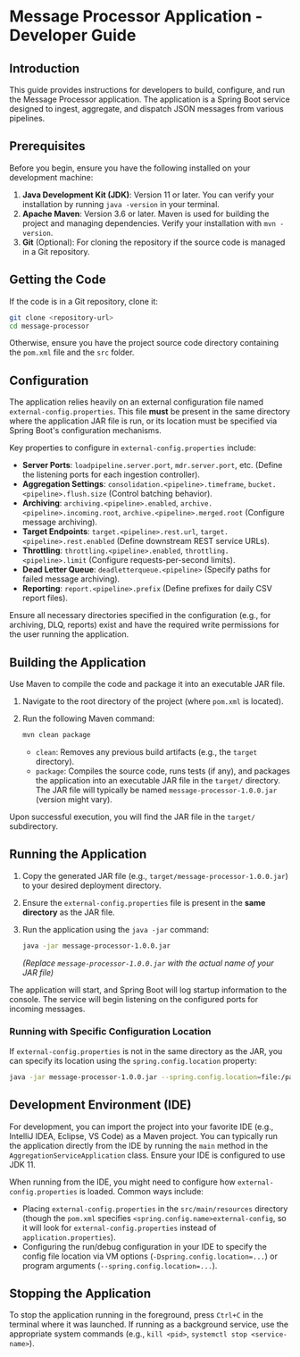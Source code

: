 # Message Processor Application - Developer Guide

## Introduction

This guide provides instructions for developers to build, configure, and run the Message Processor application. The application is a Spring Boot service designed to ingest, aggregate, and dispatch JSON messages from various pipelines.

## Prerequisites

Before you begin, ensure you have the following installed on your development machine:

1.  **Java Development Kit (JDK)**: Version 11 or later. You can verify your installation by running `java -version` in your terminal.
2.  **Apache Maven**: Version 3.6 or later. Maven is used for building the project and managing dependencies. Verify your installation with `mvn -version`.
3.  **Git** (Optional): For cloning the repository if the source code is managed in a Git repository.

## Getting the Code

If the code is in a Git repository, clone it:

```bash
git clone <repository-url>
cd message-processor
```

Otherwise, ensure you have the project source code directory containing the `pom.xml` file and the `src` folder.

## Configuration

The application relies heavily on an external configuration file named `external-config.properties`. This file **must** be present in the same directory where the application JAR file is run, or its location must be specified via Spring Boot's configuration mechanisms.

Key properties to configure in `external-config.properties` include:

*   **Server Ports**: `loadpipeline.server.port`, `mdr.server.port`, etc. (Define the listening ports for each ingestion controller).
*   **Aggregation Settings**: `consolidation.<pipeline>.timeframe`, `bucket.<pipeline>.flush.size` (Control batching behavior).
*   **Archiving**: `archiving.<pipeline>.enabled`, `archive.<pipeline>.incoming.root`, `archive.<pipeline>.merged.root` (Configure message archiving).
*   **Target Endpoints**: `target.<pipeline>.rest.url`, `target.<pipeline>.rest.enabled` (Define downstream REST service URLs).
*   **Throttling**: `throttling.<pipeline>.enabled`, `throttling.<pipeline>.limit` (Configure requests-per-second limits).
*   **Dead Letter Queue**: `deadletterqueue.<pipeline>` (Specify paths for failed message archiving).
*   **Reporting**: `report.<pipeline>.prefix` (Define prefixes for daily CSV report files).

Ensure all necessary directories specified in the configuration (e.g., for archiving, DLQ, reports) exist and have the required write permissions for the user running the application.

## Building the Application

Use Maven to compile the code and package it into an executable JAR file.

1.  Navigate to the root directory of the project (where `pom.xml` is located).
2.  Run the following Maven command:

    ```bash
    mvn clean package
    ```

    *   `clean`: Removes any previous build artifacts (e.g., the `target` directory).
    *   `package`: Compiles the source code, runs tests (if any), and packages the application into an executable JAR file in the `target/` directory. The JAR file will typically be named `message-processor-1.0.0.jar` (version might vary).

Upon successful execution, you will find the JAR file in the `target/` subdirectory.

## Running the Application

1.  Copy the generated JAR file (e.g., `target/message-processor-1.0.0.jar`) to your desired deployment directory.
2.  Ensure the `external-config.properties` file is present in the **same directory** as the JAR file.
3.  Run the application using the `java -jar` command:

    ```bash
    java -jar message-processor-1.0.0.jar
    ```

    *(Replace `message-processor-1.0.0.jar` with the actual name of your JAR file)*

The application will start, and Spring Boot will log startup information to the console. The service will begin listening on the configured ports for incoming messages.

### Running with Specific Configuration Location

If `external-config.properties` is not in the same directory as the JAR, you can specify its location using the `spring.config.location` property:

```bash
java -jar message-processor-1.0.0.jar --spring.config.location=file:/path/to/your/external-config.properties
```

## Development Environment (IDE)

For development, you can import the project into your favorite IDE (e.g., IntelliJ IDEA, Eclipse, VS Code) as a Maven project. You can typically run the application directly from the IDE by running the `main` method in the `AggregationServiceApplication` class. Ensure your IDE is configured to use JDK 11.

When running from the IDE, you might need to configure how `external-config.properties` is loaded. Common ways include:

*   Placing `external-config.properties` in the `src/main/resources` directory (though the `pom.xml` specifies `<spring.config.name>external-config`, so it will look for `external-config.properties` instead of `application.properties`).
*   Configuring the run/debug configuration in your IDE to specify the config file location via VM options (`-Dspring.config.location=...`) or program arguments (`--spring.config.location=...`).

## Stopping the Application

To stop the application running in the foreground, press `Ctrl+C` in the terminal where it was launched. If running as a background service, use the appropriate system commands (e.g., `kill <pid>`, `systemctl stop <service-name>`).
